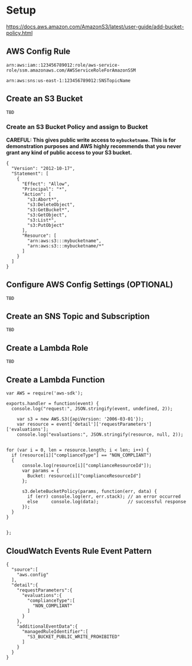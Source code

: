 # Setup

https://docs.aws.amazon.com/AmazonS3/latest/user-guide/add-bucket-policy.html

## AWS Config Rule

```
arn:aws:iam::123456789012:role/aws-service-role/ssm.amazonaws.com/AWSServiceRoleForAmazonSSM

arn:aws:sns:us-east-1:123456789012:SNSTopicName
```

## Create an S3 Bucket

```
TBD
```

### Create an S3 Bucket Policy and assign to Bucket

**CAREFUL: This gives public write access to `mybucketname`. This is for demonstration purposes and AWS highly recommends that you never grant any kind of public access to your S3 bucket.**

```
{
  "Version": "2012-10-17",
  "Statement": [
    {
      "Effect": "Allow",
      "Principal": "*",
      "Action": [
        "s3:Abort*",
        "s3:DeleteObject",
        "s3:GetBucket*",
        "s3:GetObject",
        "s3:List*",
        "s3:PutObject"
      ],
      "Resource": [
        "arn:aws:s3:::mybucketname",
        "arn:aws:s3:::mybucketname/*"
      ]
    }
  ]
}
```

## Configure AWS Config Settings (OPTIONAL)

```
TBD
```



## Create an SNS Topic and Subscription

```
TBD
```

## Create a Lambda Role

```
TBD
```

## Create a Lambda Function

```
var AWS = require('aws-sdk');

exports.handler = function(event) {
  console.log("request:", JSON.stringify(event, undefined, 2));

    var s3 = new AWS.S3({apiVersion: '2006-03-01'});
    var resource = event['detail']['requestParameters']['evaluations'];
    console.log("evaluations:", JSON.stringify(resource, null, 2));
    
  
for (var i = 0, len = resource.length; i < len; i++) {
  if (resource[i]["complianceType"] == "NON_COMPLIANT")
  {
      console.log(resource[i]["complianceResourceId"]);
      var params = {
        Bucket: resource[i]["complianceResourceId"]
      };

      s3.deleteBucketPolicy(params, function(err, data) {
        if (err) console.log(err, err.stack); // an error occurred
        else     console.log(data);           // successful response
      });
  }
}


};
```

## CloudWatch Events Rule Event Pattern

```
{
  "source":[
    "aws.config"
  ],
  "detail":{
    "requestParameters":{
      "evaluations":{
        "complianceType":[
          "NON_COMPLIANT"
        ]
      }
    },
    "additionalEventData":{
      "managedRuleIdentifier":[
        "S3_BUCKET_PUBLIC_WRITE_PROHIBITED"
      ]
    }
  }
}
```

